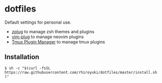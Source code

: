 # dotfiles

Default settings for personal use.

- [zplug](https://github.com/zplug/zplug) to manage zsh themes and plugins
- [vim-plug](https://github.com/junegunn/vim-plug) to manage neovim plugins
- [Tmux Plugin Manager](https://github.com/tmux-plugins/tpm) to manage tmux plugins

## Installation

`$ sh -c "$(curl -fsSL https://raw.githubusercontent.com/rhiroyuki/dotfiles/master/install.sh)"`
